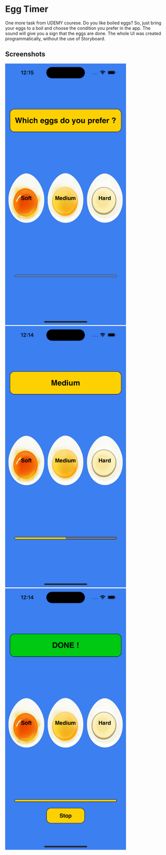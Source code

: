 # Egg Timer
One more task from UDEMY courese.
Do you like boiled eggs?
So, just bring your eggs to a boil and choose the condition you prefer in the app. The sound will give you a sign that the eggs are done.
The whole UI was created programmatically, without the use of Storyboard.
## Screenshots

<img src="https://github.com/YevheniiVladichuk/Egg-Timer/blob/main/Simulator%20Screen%20Shot%20-%20iPhone%2014%20Pro%20-%202023-01-24%20at%2000.15.28.png?raw=true" height="844" width="390" > <img src="https://github.com/YevheniiVladichuk/Egg-Timer/blob/main/Simulator%20Screen%20Shot%20-%20iPhone%2014%20Pro%20-%202023-01-24%20at%2000.14.51.png?raw=true" height="844" width="390"/>          <img src="https://github.com/YevheniiVladichuk/Egg-Timer/blob/main/Simulator%20Screen%20Shot%20-%20iPhone%2014%20Pro%20-%202023-01-24%20at%2000.14.56.png?raw=true" height="844" width="390" >
